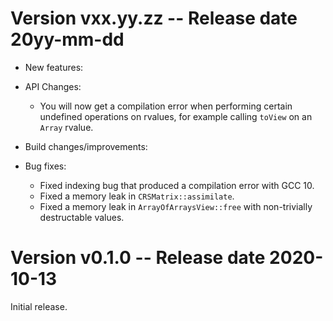 Version vxx.yy.zz -- Release date 20yy-mm-dd
============================================

* New features:

* API Changes:
  * You will now get a compilation error when performing certain undefined operations on rvalues, for example calling `toView` on an `Array` rvalue.

* Build changes/improvements:

* Bug fixes:
  * Fixed indexing bug that produced a compilation error with GCC 10.
  * Fixed a memory leak in `CRSMatrix::assimilate`.
  * Fixed a memory leak in `ArrayOfArraysView::free` with non-trivially destructable values.

Version v0.1.0 -- Release date 2020-10-13
=========================================

Initial release.
